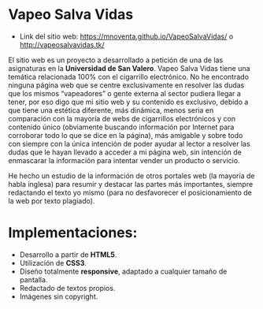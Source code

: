 # Vapeo Salva Vidas

- Link del sitio web: https://mnoventa.github.io/VapeoSalvaVidas/ o http://vapeosalvavidas.tk/

El sitio web es un proyecto a desarrollado a petición de una de las asignaturas en la **Universidad de San Valero**. Vapeo Salva Vidas tiene una temática relacionada 100% con el cigarrillo electrónico. No he encontrado ninguna página web que se centre exclusivamente en resolver las dudas que los mismos “vapeadores” o gente externa al sector pudiera llegar a tener, por eso digo que mi sitio web y su contenido es exclusivo, debido a que tiene una estética diferente, más dinámica, menos seria en comparación con la mayoría de webs de cigarrillos electrónicos y con contenido único (obviamente buscando información por Internet para corroborar todo lo que se dice en la página), más amigable y sobre todo con siempre con la única intención de poder ayudar al lector a resolver las dudas que le hayan llevado a acceder a mi página web, sin intención de enmascarar la información para intentar vender un producto o servicio.

He hecho un estudio de la información de otros portales web (la mayoría de habla inglesa) para resumir y destacar las partes más importantes, siempre redactando el texto yo mismo (para no desfavorecer el posicionamiento de la web por texto plagiado).

# Implementaciones:

- Desarrollo a partir de **HTML5**.
- Utilización de **CSS3**.
- Diseño totalmente **responsive**, adaptado a cualquier tamaño de pantalla.
- Redactado de textos propios.
- Imágenes sin copyright.

